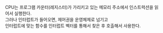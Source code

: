 CPU는 프로그램 카운터(레지스터)가 가리키고 있는 메모리 주소에서 인스트럭션을 읽어서 실행한다.         
그러나 인터럽트가 들어오면, 제어권을 운영체제로 넘기고      
인터럽트에 맞는 함수를 인터럽트 벡터를 통해서 찾은 후 호출해서 사용한다.       

